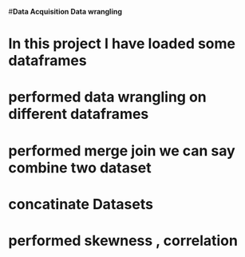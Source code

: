 #**Data Acquisition Data wrangling**

# In this project I have loaded some dataframes 
# performed data wrangling on different dataframes 
# performed merge join we can say combine two dataset 
# concatinate Datasets
# performed skewness , correlation 


